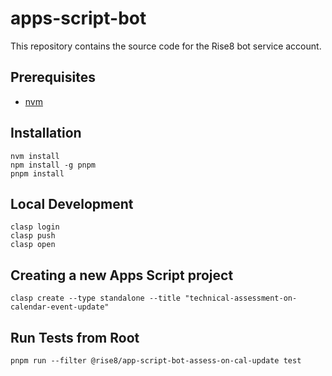 # apps-script-bot
This repository contains the source code for the Rise8 bot service account.

## Prerequisites
- [nvm](https://github.com/nvm-sh/nvm#installing-and-updating)

## Installation

```shell
nvm install
npm install -g pnpm
pnpm install
```

## Local Development

```shell
clasp login
clasp push
clasp open
```

## Creating a new Apps Script project

```shell
clasp create --type standalone --title "technical-assessment-on-calendar-event-update"
```

## Run Tests from Root

```shell
pnpm run --filter @rise8/app-script-bot-assess-on-cal-update test
```



